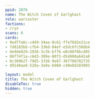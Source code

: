 ```yaml
---
ppid: 2076
name: The Witch Coven of Garlghast
role: warcaster
factions:
- cryx
scans: 6
cards:
- 9ed7fa6c-cd49-34ae-8c61-ffe78d2e21ce
- 7d8183bb-cfb4-336d-84ef-e5dc6fc50db4
- de9de029-2936-3c3b-bf76-e0c08f8bc405
- 06f74f1a-c6d3-309e-80f3-d54908a642a8
- 0c30962f-79d5-3336-9e67-36f706702735
- d9140ae6-528a-3e9e-b960-c40e8d183903

layout: model
title: The Witch Coven of Garlghast
disableToc: true
hidden: true
---
```

